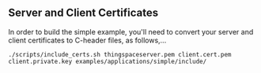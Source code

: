 ## Server and Client Certificates
   
In order to build the simple example, you'll need to convert your server and client certificates to C-header files, as follows,...
```$xslt
./scripts/include_certs.sh thingspaceserver.pem client.cert.pem client.private.key examples/applications/simple/include/
```